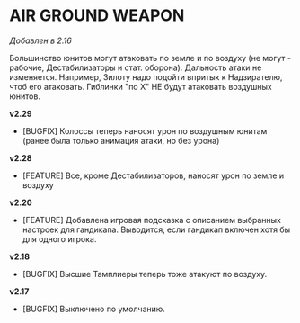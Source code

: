 # AIR GROUND WEAPON

*Добавлен в 2.16*

Большинство юнитов могут атаковать по земле и по воздуху (не могут - рабочие, Дестабилизаторы и стат. оборона). Дальность атаки не изменяется. Например, Зилоту надо подойти впритык к Надзирателю, чтоб его атаковать. Гиблинки "по Х" НЕ будут атаковать воздушных юнитов.

**v2.29**

* [BUGFIX] Колоссы теперь наносят урон по воздушным юнитам (ранее была только анимация атаки, но без урона)

**v2.28**

* [FEATURE]	Все, кроме Дестабилизаторов, наносят урон по земле и воздуху

**v2.20**

* [FEATURE] Добавлена игровая подсказка с описанием выбранных настроек для гандикапа. Выводится, если гандикап включен хотя бы для одного игрока.

**v2.18**

* [BUGFIX]	Высшие Тамплиеры теперь тоже атакуют по воздуху.

**v2.17**

* [BUGFIX]	Выключено по умолчанию.
